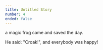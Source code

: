 ```yaml
---
title: Untitled Story
number: 4
ended: false
---
```


<story-part username="magicstoryfrog" image="">

a magic frog came and saved the day.

</story-part>
<story-part username="magicstoryfrog" image="">

He said: "Croak!", and everybody was happy!

</story-part>

